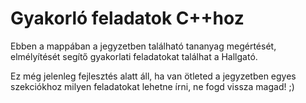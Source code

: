 # Gyakorló feladatok C++hoz

Ebben a mappában a jegyzetben található tananyag megértését, elmélyítését segítő gyakorlati feladatokat találhat a Hallgató.

Ez még jelenleg fejlesztés alatt áll, ha van ötleted a jegyzetben egyes szekciókhoz milyen feladatokat lehetne írni, ne fogd vissza magad! ;)